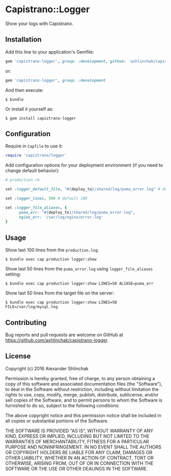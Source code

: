 # Capistrano::Logger
Show your logs with Capistrano.

## Installation

Add this line to your application's Gemfile:

```ruby
gem 'capistrano-logger', group: :development, github: 'ashlinchak/capistrano-logger'
```
or:
```ruby
gem 'capistrano-logger', group: :development
```
And then execute:
```
$ bundle
```

Or install it yourself as:
```
$ gem install capistrano-logger
```

## Configuration
Require in `Capfile` to use it:
```ruby
require 'capistrano/logger'
```

Add configuration options for your deployment environment (if you need to change default behavior):

```ruby
# production.rb

set :logger_default_file, "#{deploy_to}/shared/log/puma_error.log" # default <release_path>/log/<rails_env>.log

set :logger_lines, 500 # default 100

set :logger_file_aliases, {
      puma_err: "#{deploy_to}/shared/log/puma_error.log",
      nginx_err: '/var/log/nginx/error.log'
}
```

## Usage

Show last 100 lines from the `production.log`:
```
$ bundle exec cap production logger:show
```

Show last 50 lines from the `puma_error.log` using `logger_file_aliases` setting:
```
$ bundle exec cap production logger:show LINES=50 ALIASE=puma_err
```
Show last 50 lines from the target file on the server:
```
$ bundle exec cap production logger:show LINES=50 FILE=/var/log/mysql.log
```

## Contributing

Bug reports and pull requests are welcome on GitHub at https://github.com/ashlinchak/capistrano-logger.

## License

Copyright (c) 2016 Alexander Shlinchak

Permission is hereby granted, free of charge, to any person obtaining a copy of this software and associated documentation files (the "Software"), to deal in the Software without restriction, including without limitation the rights to use, copy, modify, merge, publish, distribute, sublicense, and/or sell copies of the Software, and to permit persons to whom the Software is furnished to do so, subject to the following conditions:

The above copyright notice and this permission notice shall be included in all copies or substantial portions of the Software.

THE SOFTWARE IS PROVIDED "AS IS", WITHOUT WARRANTY OF ANY KIND, EXPRESS OR IMPLIED, INCLUDING BUT NOT LIMITED TO THE WARRANTIES OF MERCHANTABILITY, FITNESS FOR A PARTICULAR PURPOSE AND NONINFRINGEMENT. IN NO EVENT SHALL THE AUTHORS OR COPYRIGHT HOLDERS BE LIABLE FOR ANY CLAIM, DAMAGES OR OTHER LIABILITY, WHETHER IN AN ACTION OF CONTRACT, TORT OR OTHERWISE, ARISING FROM, OUT OF OR IN CONNECTION WITH THE SOFTWARE OR THE USE OR OTHER DEALINGS IN THE SOFTWARE.
